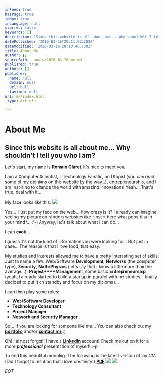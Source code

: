 ```yaml
---
inFeed: true
hasPage: true
inNav: true
inLanguage: null
starred: false
keywords: []
description: "Since this website is all about me... Why shouldn't I tell you who I am?\_\n"
datePublished: '2016-03-16T20:11:02.283Z'
dateModified: '2016-03-16T20:10:46.738Z'
title: About Me
author: []
sourcePath: _posts/2016-03-16-me.md
published: true
authors: []
publisher:
  name: null
  domain: null
  url: null
  favicon: null
url: me/index.html
_type: Article

---
```

# About Me

## Since this website is all about me... Why shouldn't I tell you who I am? 

Let's start, my name is **Romain Claret**, it's nice to meet you. 

I am a Computer Scientist, a Technology Fanatic, an Utopist (you can read some of my opinions on this website by the way...), entrepreneurship, and I am inspiring to change the world with amazing innovations! Yeah... That's true, deal with it...

My face looks like this:
![](https://the-grid-user-content.s3-us-west-2.amazonaws.com/066c2dcf-cefb-4df4-a826-8ea3d4bf84fd.jpg)

  
Yes... I just put my face on the web... How crazy is it? I already can imagine seeing my picture on random websites like \*insert here what pops first in your mind\*... :'-) Anyway, let's talk about what I can do... 

I can **cook**...

I guess it's not the kind of information you were looking for... But just in case... The reason is that I love food, that easy...

My studies and interests allowed me to have a pretty interesting set of skills. Just to name a few: Web/Software **Development**, **Networks** (the computer type), **Security**, **Math**/**Physics** (let's say that I know a little more than the average...), **Project****Management**, some basic **Entrepreneurship** (yeah, I already started to build a startup in parallel with my studies, I finally decided to put it on standby and focus on my diploma)...

I can then play some roles: 

* **Web/Software Developer**
* **Technology Consultant**
* **Project Manager**
* **Network and Security Manager**

So... If you are looking for someone like _me_... You can also check out my [**portfolio**][0] and/or **[contact me][1]** :)

Oh! I almost forgot!! I have a [**Linkedin**][2] account! Check me out on it for a more **_professional_** presentation of myself! :-p

To end this beautiful monolog. The following is the latest version of my _CV_. (Did I forgot to mention that I love creativity!) [**PDF**][3]
![](https://s3-us-west-2.amazonaws.com/the-grid-img/p/cec3dad2743700ac8d3875f4d8378c1bb93026e1.png)
![](https://s3-us-west-2.amazonaws.com/the-grid-img/p/d9649d931df7ea76f2948c5028007ba9d7107f66.png)

_EOT_

[0]: http://romainclaret.com/portfolio
[1]: mailto:contact@rocla.ch
[2]: https://www.linkedin.com/in/romainclaret
[3]: https://www.dropbox.com/s/yu9w4utewisdpzz/romain-claret-cv-2016.pdf